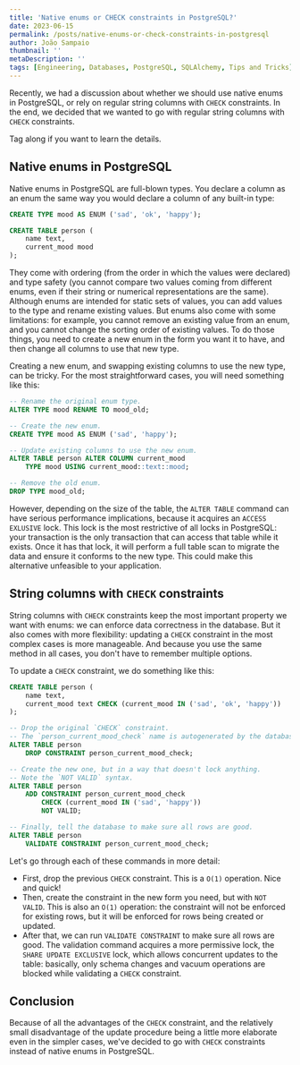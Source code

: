 ```yaml
---
title: 'Native enums or CHECK constraints in PostgreSQL?'
date: 2023-06-15
permalink: /posts/native-enums-or-check-constraints-in-postgresql
author: João Sampaio
thumbnail: ''
metaDescription: ''
tags: [Engineering, Databases, PostgreSQL, SQLAlchemy, Tips and Tricks]
---
```


Recently, we had a discussion about whether we should use native enums in PostgreSQL, or rely on regular string columns with `CHECK` constraints. In the end, we decided that we wanted to go with regular string columns with `CHECK` constraints.

Tag along if you want to learn the details.

## Native enums in PostgreSQL

Native enums in PostgreSQL are full-blown types. You declare a column as an enum the same way you would declare a column of any built-in type:

```sql
CREATE TYPE mood AS ENUM ('sad', 'ok', 'happy');

CREATE TABLE person (
    name text,
    current_mood mood
);
```

They come with ordering (from the order in which the values were declared) and type safety (you cannot compare two values coming from different enums, even if their string or numerical representations are the same). Although enums are intended for static sets of values, you can add values to the type and rename existing values. But enums also come with some limitations: for example, you cannot remove an existing value from an enum, and you cannot change the sorting order of existing values. To do those things, you need to create a new enum in the form you want it to have, and then change all columns to use that new type.

Creating a new enum, and swapping existing columns to use the new type, can be tricky. For the most straightforward cases, you will need something like this:

```sql
-- Rename the original enum type.
ALTER TYPE mood RENAME TO mood_old;

-- Create the new enum.
CREATE TYPE mood AS ENUM ('sad', 'happy');

-- Update existing columns to use the new enum.
ALTER TABLE person ALTER COLUMN current_mood
    TYPE mood USING current_mood::text::mood;

-- Remove the old enum.
DROP TYPE mood_old;
```

However, depending on the size of the table, the `ALTER TABLE` command can have serious performance implications, because it acquires an `ACCESS EXLUSIVE` lock. This lock is the most restrictive of all locks in PostgreSQL: your transaction is the only transaction that can access that table while it exists. Once it has that lock, it will perform a full table scan to migrate the data and ensure it conforms to the new type. This could make this alternative unfeasible to your application.

## String columns with `CHECK` constraints

String columns with `CHECK` constraints keep the most important property we want with enums: we can enforce data correctness in the database. But it also comes with more flexibility: updating a `CHECK` constraint in the most complex cases is more manageable. And because you use the same method in all cases, you don't have to remember multiple options.

To update a `CHECK` constraint, we do something like this:

```sql
CREATE TABLE person (
    name text,
    current_mood text CHECK (current_mood IN ('sad', 'ok', 'happy'))
);

-- Drop the original `CHECK` constraint.
-- The `person_current_mood_check` name is autogenerated by the database.
ALTER TABLE person
    DROP CONSTRAINT person_current_mood_check;

-- Create the new one, but in a way that doesn't lock anything.
-- Note the `NOT VALID` syntax.
ALTER TABLE person
    ADD CONSTRAINT person_current_mood_check
        CHECK (current_mood IN ('sad', 'happy'))
        NOT VALID;

-- Finally, tell the database to make sure all rows are good.
ALTER TABLE person
    VALIDATE CONSTRAINT person_current_mood_check;
```

Let's go through each of these commands in more detail:

- First, drop the previous `CHECK` constraint. This is a `O(1)` operation. Nice and quick!
- Then, create the constraint in the new form you need, but with `NOT VALID`. This is also an `O(1)` operation: the constraint will not be enforced for existing rows, but it will be enforced for rows being created or updated.
- After that, we can run `VALIDATE CONSTRAINT` to make sure all rows are good. The validation command acquires a more permissive lock, the `SHARE UPDATE EXCLUSIVE` lock, which allows concurrent updates to the table: basically, only schema changes and vacuum operations are blocked while validating a `CHECK` constraint.

## Conclusion

Because of all the advantages of the `CHECK` constraint, and the relatively small disadvantage of the update procedure being a little more elaborate even in the simpler cases, we've decided to go with `CHECK` constraints instead of native enums in PostgreSQL.
